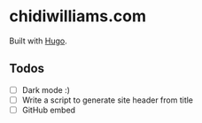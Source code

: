 # chidiwilliams.com

Built with [Hugo](https://gohugo.io/).

## Todos

- [ ] Dark mode :)
- [ ] Write a script to generate site header from title
- [ ] GitHub embed
